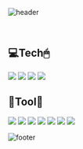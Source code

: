 ![header](https://capsule-render.vercel.app/api?type=soft&color=0:fbc2eb,100:a6c1ee&height=300&section=header&text=juhye0102&fontColor=ffffff&fontAlignY=40&fontSize=100&desc=⸝⸝⍢⸝⸝ෆ&descAlignY=65&animation=scaleIn)

<br />
  <h2>💻Tech🖱</h2>
  <a href="#"><img src="https://img.shields.io/badge/C-000000?style=flat&logo=C&logoColor=white"/></a>
  <a href="#"><img src="https://img.shields.io/badge/Javascript-000000?style=flat&logo=Javascript&logoColor=white"/></a>
  <a href="#"><img src="https://img.shields.io/badge/Django-000000?style=flat&logo=Django&logoColor=white"/></a>
  <a href="#"><img src="https://img.shields.io/badge/Python-000000?style=flat&logo=Python&logoColor=white"/></a>



  
  
<br />
  <h2>🔧Tool🔨</h2>
  <a href="#"><img src="https://img.shields.io/badge/GitKraken-000000?style=flat-square&logo=GitKraken&logoColor=white"/></a>
  <a href="#"><img src="https://img.shields.io/badge/Visual Studio-000000?style=flat-square&logo=Visual-Studio&logoColor=white"/></a>
  <a href="#"><img src="https://img.shields.io/badge/Visual Studio Code-000000?style=flat-square&logo=Visual-Studio-Code&logoColor=white"/></a>
  <a href="#"><img src="https://img.shields.io/badge/Slack-000000?style=flat-square&logo=Slack&logoColor=white"/></a>
  <a href="#"><img src="https://img.shields.io/badge/Notion-000000?style=flat-square&logo=Notion&logoColor=white"/></a>
  <a href="#"><img src="https://img.shields.io/badge/Github-000000?style=flat-square&logo=Github&logoColor=white"/></a>
  <a href="#"><img src="https://img.shields.io/badge/Pycharm-000000?style=flat-square&logo=Pycharm&logoColor=white"/></a>


![footer](https://capsule-render.vercel.app/api?section=footer&type=waving&color=0:fbc2eb,100:a6c1ee&height=130)
